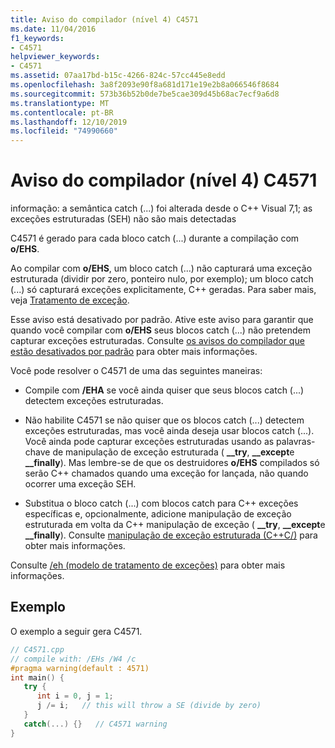 ```yaml
---
title: Aviso do compilador (nível 4) C4571
ms.date: 11/04/2016
f1_keywords:
- C4571
helpviewer_keywords:
- C4571
ms.assetid: 07aa17bd-b15c-4266-824c-57cc445e8edd
ms.openlocfilehash: 3a8f2093e90f8a681d171e19e2b8a066546f8684
ms.sourcegitcommit: 573b36b52b0de7be5cae309d45b68ac7ecf9a6d8
ms.translationtype: MT
ms.contentlocale: pt-BR
ms.lasthandoff: 12/10/2019
ms.locfileid: "74990660"
---
```

# <a name="compiler-warning-level-4-c4571"></a>Aviso do compilador (nível 4) C4571

informação: a semântica catch (...) foi alterada desde o C++ Visual 7,1; as exceções estruturadas (SEH) não são mais detectadas

C4571 é gerado para cada bloco catch (...) durante a compilação com **o/EHS**.

Ao compilar com **o/EHS**, um bloco catch (...) não capturará uma exceção estruturada (dividir por zero, ponteiro nulo, por exemplo); um bloco catch (...) só capturará exceções explicitamente, C++ geradas.  Para saber mais, veja [Tratamento de exceção](../../cpp/exception-handling-in-visual-cpp.md).

Esse aviso está desativado por padrão.  Ative este aviso para garantir que quando você compilar com **o/EHS** seus blocos catch (...) não pretendem capturar exceções estruturadas.  Consulte [os avisos do compilador que estão desativados por padrão](../../preprocessor/compiler-warnings-that-are-off-by-default.md) para obter mais informações.

Você pode resolver o C4571 de uma das seguintes maneiras:

- Compile com **/EHA** se você ainda quiser que seus blocos catch (...) detectem exceções estruturadas.

- Não habilite C4571 se não quiser que os blocos catch (...) detectem exceções estruturadas, mas você ainda deseja usar blocos catch (...).  Você ainda pode capturar exceções estruturadas usando as palavras-chave de manipulação de exceção estruturada ( **__try**, **__except**e **__finally**).  Mas lembre-se de que os destruidores **o/EHS** compilados só serão C++ chamados quando uma exceção for lançada, não quando ocorrer uma exceção SEH.

- Substitua o bloco catch (...) com blocos catch para C++ exceções específicas e, opcionalmente, adicione manipulação de exceção estruturada em volta da C++ manipulação de exceção ( **__try**, **__except**e **__finally**).  Consulte [manipulação de exceção estruturada (C++C/)](../../cpp/structured-exception-handling-c-cpp.md) para obter mais informações.

Consulte [/eh (modelo de tratamento de exceções)](../../build/reference/eh-exception-handling-model.md) para obter mais informações.

## <a name="example"></a>Exemplo

O exemplo a seguir gera C4571.

```cpp
// C4571.cpp
// compile with: /EHs /W4 /c
#pragma warning(default : 4571)
int main() {
   try {
      int i = 0, j = 1;
      j /= i;   // this will throw a SE (divide by zero)
   }
   catch(...) {}   // C4571 warning
}
```
